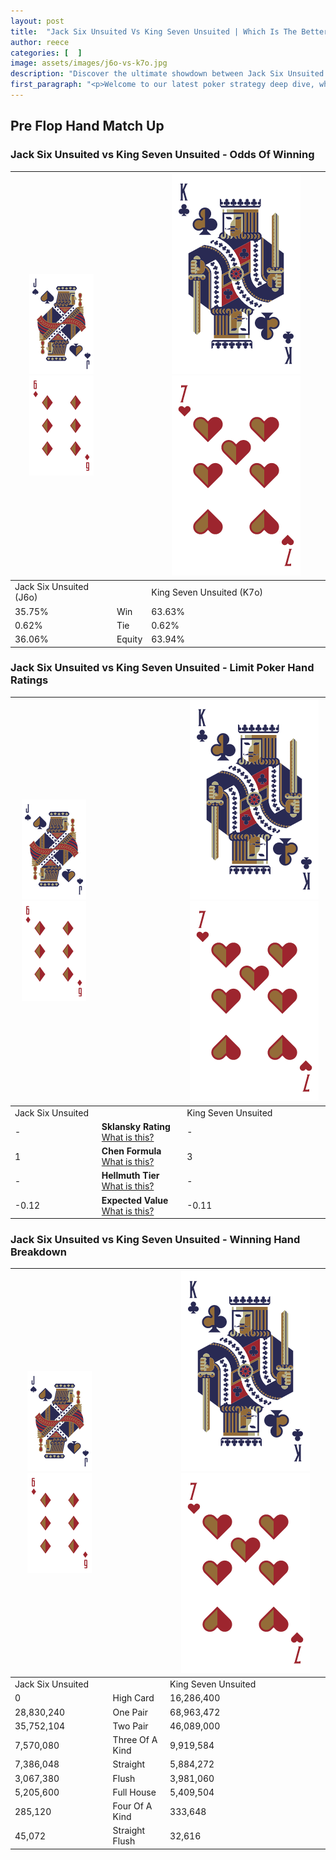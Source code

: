```yaml
---
layout: post
title:  "Jack Six Unsuited Vs King Seven Unsuited | Which Is The Better Hand In Poker? A Complete Guide"
author: reece
categories: [  ]
image: assets/images/j6o-vs-k7o.jpg
description: "Discover the ultimate showdown between Jack Six Unsuited and King Seven Unsuited in poker! Uncover the odds, strategies, and scenarios where one hand triumphs over the other. Get ready to up your poker game with this thrilling analysis."
first_paragraph: "<p>Welcome to our latest poker strategy deep dive, where we're pitting two distinct hands against each other in a high-stakes showdown: Jack Six Unsuited vs King Seven Unsuited.</p><p>In the dynamic world of poker, every decision counts, and knowing which hand holds the upper hand is key to your success at the table.</p><p>In this article, we'll dissect these two hands, explore the scenarios where one dominates the other, and equip you with the knowledge to make strategic choices that can tip the odds in your favor.</p><p>Get ready to unravel the intriguing dynamics of these poker hands and elevate your game to new heights.</p>"
---
```




[comment]: # (sp0)

## Pre Flop Hand Match Up

<div class="table hand-ratings" markdown="1"> 



### Jack Six Unsuited vs King Seven Unsuited - Odds Of Winning


    
| ![image info](assets/images/hand1/J.png) ![image info](assets/images/hand1/6o.png) |  | ![image info](assets/images/hand2/K.png) ![image info](assets/images/hand2/7o.png) |
| -------- | -------- | -------- |
| Jack Six Unsuited (J6o) |  | King Seven Unsuited (K7o) |
| 35.75% | Win | 63.63% |
| 0.62% | Tie | 0.62% |
| 36.06% | Equity | 63.94% |




[comment]: # (sp1)



### Jack Six Unsuited vs King Seven Unsuited - Limit Poker Hand Ratings


    
| ![image info](assets/images/hand1/J.png) ![image info](assets/images/hand1/6o.png) |  | ![image info](assets/images/hand2/K.png) ![image info](assets/images/hand2/7o.png) |
| -------- | -------- | -------- |
| Jack Six Unsuited |  | King Seven Unsuited |
| - | **Sklansky Rating** [What is this?](/sklansky-rating-explained) | - |
| 1 | **Chen Formula** [What is this?](/chen-formula-explained) | 3 |
| - | **Hellmuth Tier** [What is this?](/Hellmuth-tier-explained) | - |
| -0.12 | **Expected Value** [What is this?](/expected-value-explained) | -0.11 |




[comment]: # (sp2)



### Jack Six Unsuited vs King Seven Unsuited - Winning Hand Breakdown


    
| ![image info](assets/images/hand1/J.png) ![image info](assets/images/hand1/6o.png) |  | ![image info](assets/images/hand2/K.png) ![image info](assets/images/hand2/7o.png) |
| -------- | -------- | -------- |
| Jack Six Unsuited |  | King Seven Unsuited |
| 0 | High Card | 16,286,400 |
| 28,830,240 | One Pair | 68,963,472 |
| 35,752,104 | Two Pair | 46,089,000 |
| 7,570,080 | Three Of A Kind | 9,919,584 |
| 7,386,048 | Straight | 5,884,272 |
| 3,067,380 | Flush | 3,981,060 |
| 5,205,600 | Full House | 5,409,504 |
| 285,120 | Four Of A Kind | 333,648 |
| 45,072 | Straight Flush | 32,616 |




[comment]: # (sp3)



</div>

[comment]: # (sp4)



[comment]: # (sp5)

